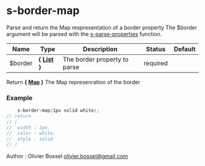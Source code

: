 # s-border-map

Parse and return the Map respresentation of a border property
The $border argument will be parsed with the [s-parse-properties](../core/functions/_s-parse-properties.scss) function.



Name  |  Type  |  Description  |  Status  |  Default
------------  |  ------------  |  ------------  |  ------------  |  ------------
$border  |  **{ [List](http://www.sass-lang.com/documentation/file.SASS_REFERENCE.html#lists) }**  |  The border property to parse  |  required  |

Return **{ [Map](http://www.sass-lang.com/documentation/file.SASS_REFERENCE.html#maps) }** The Map represenration of the border

### Example
```scss
	s-border-map(1px solid white);
// return
// (
// 	width : 1px,
// 	color : white,
// 	style : solid
// )
```
Author : Olivier Bossel <olivier.bossel@gmail.com>
